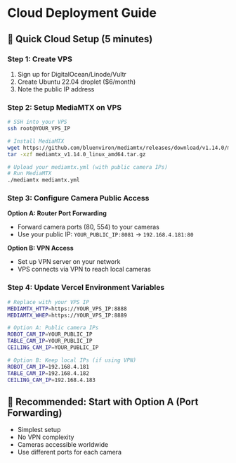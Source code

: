 # Cloud Deployment Guide

## 🚀 Quick Cloud Setup (5 minutes)

### Step 1: Create VPS
1. Sign up for DigitalOcean/Linode/Vultr
2. Create Ubuntu 22.04 droplet ($6/month)
3. Note the public IP address

### Step 2: Setup MediaMTX on VPS
```bash
# SSH into your VPS
ssh root@YOUR_VPS_IP

# Install MediaMTX
wget https://github.com/bluenviron/mediamtx/releases/download/v1.14.0/mediamtx_v1.14.0_linux_amd64.tar.gz
tar -xzf mediamtx_v1.14.0_linux_amd64.tar.gz

# Upload your mediamtx.yml (with public camera IPs)
# Run MediaMTX
./mediamtx mediamtx.yml
```

### Step 3: Configure Camera Public Access
**Option A: Router Port Forwarding**
- Forward camera ports (80, 554) to your cameras
- Use your public IP: `YOUR_PUBLIC_IP:8081` → `192.168.4.181:80`

**Option B: VPN Access**
- Set up VPN server on your network
- VPS connects via VPN to reach local cameras

### Step 4: Update Vercel Environment Variables
```bash
# Replace with your VPS IP
MEDIAMTX_HTTP=https://YOUR_VPS_IP:8888
MEDIAMTX_WHEP=https://YOUR_VPS_IP:8889

# Option A: Public camera IPs
ROBOT_CAM_IP=YOUR_PUBLIC_IP
TABLE_CAM_IP=YOUR_PUBLIC_IP  
CEILING_CAM_IP=YOUR_PUBLIC_IP

# Option B: Keep local IPs (if using VPN)
ROBOT_CAM_IP=192.168.4.181
TABLE_CAM_IP=192.168.4.182
CEILING_CAM_IP=192.168.4.183
```

## 🎯 Recommended: Start with Option A (Port Forwarding)
- Simplest setup
- No VPN complexity
- Cameras accessible worldwide
- Use different ports for each camera

